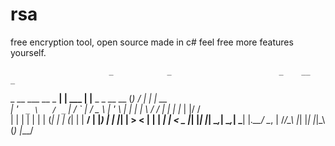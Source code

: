 # rsa

free encryption tool, open source made in c# feel free more features yourself.



                          _            _                        _    __   _        
  _ __ ___     __ _    __| |   ___    | |__    _   _    __  __ (_)  / _| | | __    
 | '_ ` _ \   / _` |  / _` |  / _ \   | '_ \  | | | |   \ \/ / | | | |_  | |/ /    
 | | | | | | | (_| | | (_| | |  __/   | |_) | | |_| |    >  <  | | |  _| |   <   _ 
 |_| |_| |_|  \__,_|  \__,_|  \___|   |_.__/   \__, |   /_/\_\ |_| |_|   |_|\_\ (_)
                                               |___/                               





                                                
